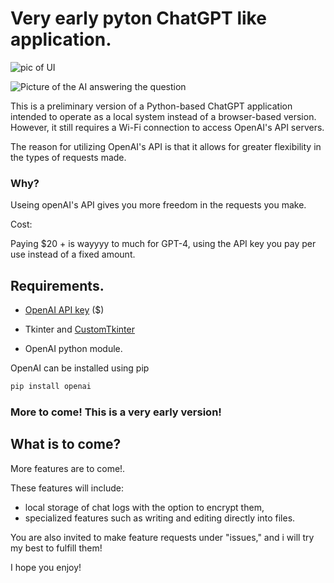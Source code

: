 # Very early pyton ChatGPT like application.

![pic of UI](https://user-images.githubusercontent.com/29478339/229654386-c534323a-467f-4d76-b5ca-5222b758d660.png)

![Picture of the AI answering the question](https://user-images.githubusercontent.com/29478339/229654577-55b85fb5-b083-4c6b-95f5-db6197de4cbf.png)


This is a preliminary version of a Python-based ChatGPT application intended to operate as a local system instead of a browser-based version. However, it still requires a Wi-Fi connection to access OpenAI's API servers.

The reason for utilizing OpenAI's API is that it allows for greater flexibility in the types of requests made.

### Why?

Useing openAI's API gives you more freedom in the requests you make.

Cost:

Paying $20 + is wayyyy to much for GPT-4, using the API key you pay per use instead of a fixed amount.

## Requirements.

- [OpenAI API key](https://platform.openai.com/account/api-keys) ($)

- Tkinter and [CustomTkinter](https://github.com/TomSchimansky/CustomTkinter)

- OpenAI python module.

OpenAI can be installed using pip

```bash
pip install openai
```

### More to come! This is a very early version!

## What is to come?

More features are to come!.

These features will include:
- local storage of chat logs with the option to encrypt them,
- specialized features such as writing and editing directly into files.

You are also invited to make feature requests under "issues," and i will try my best to fulfill them!

I hope you enjoy!
